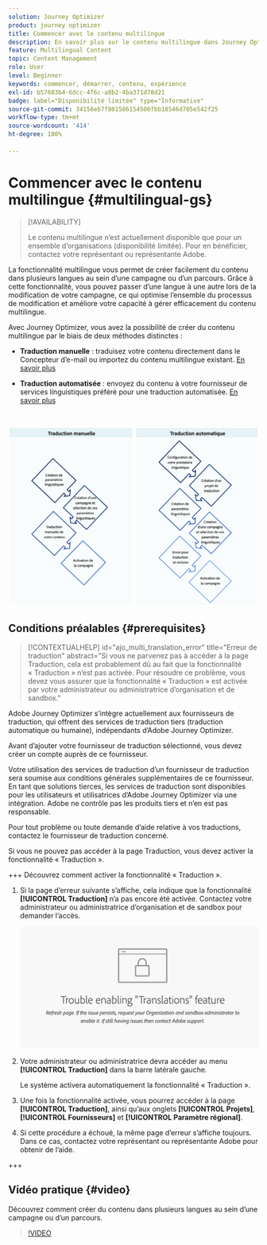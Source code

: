 ```yaml
---
solution: Journey Optimizer
product: journey optimizer
title: Commencer avec le contenu multilingue
description: En savoir plus sur le contenu multilingue dans Journey Optimizer
feature: Multilingual Content
topic: Content Management
role: User
level: Beginner
keywords: commencer, démarrer, contenu, expérience
exl-id: b57683b4-6dcc-4f6c-a8b2-4ba371d78d21
badge: label="Disponibilité limitée" type="Informative"
source-git-commit: 34156eb7f801586154506fbb18546d705e542f25
workflow-type: tm+mt
source-wordcount: '414'
ht-degree: 100%

---
```


# Commencer avec le contenu multilingue {#multilingual-gs}

>[!AVAILABILITY]
>
>Le contenu multilingue n’est actuellement disponible que pour un ensemble d’organisations (disponibilité limitée). Pour en bénéficier, contactez votre représentant ou représentante Adobe.

La fonctionnalité multilingue vous permet de créer facilement du contenu dans plusieurs langues au sein d’une campagne ou d’un parcours. Grâce à cette fonctionnalité, vous pouvez passer d’une langue à une autre lors de la modification de votre campagne, ce qui optimise l’ensemble du processus de modification et améliore votre capacité à gérer efficacement du contenu multilingue.

Avec Journey Optimizer, vous avez la possibilité de créer du contenu multilingue par le biais de deux méthodes distinctes :

* **Traduction manuelle** : traduisez votre contenu directement dans le Concepteur d’e-mail ou importez du contenu multilingue existant. [En savoir plus](multilingual-manual.md)

* **Traduction automatisée** : envoyez du contenu à votre fournisseur de services linguistiques préféré pour une traduction automatisée. [En savoir plus](multilingual-automated.md)

</br>

![](assets/translation_schema.png)

## Conditions préalables {#prerequisites}

>[!CONTEXTUALHELP]
>id="ajo_multi_translation_error"
>title="Erreur de traduction"
>abstract="Si vous ne parvenez pas à accéder à la page Traduction, cela est probablement dû au fait que la fonctionnalité « Traduction » n’est pas activée. Pour résoudre ce problème, vous devez vous assurer que la fonctionnalité « Traduction » est activée par votre administrateur ou administratrice d’organisation et de sandbox."

Adobe Journey Optimizer s’intègre actuellement aux fournisseurs de traduction, qui offrent des services de traduction tiers (traduction automatique ou humaine), indépendants d’Adobe Journey Optimizer.

Avant d’ajouter votre fournisseur de traduction sélectionné, vous devez créer un compte auprès de ce fournisseur.

Votre utilisation des services de traduction d’un fournisseur de traduction sera soumise aux conditions générales supplémentaires de ce fournisseur. En tant que solutions tierces, les services de traduction sont disponibles pour les utilisateurs et utilisatrices d’Adobe Journey Optimizer via une intégration. Adobe ne contrôle pas les produits tiers et n’en est pas responsable.

Pour tout problème ou toute demande d’aide relative à vos traductions, contactez le fournisseur de traduction concerné.

Si vous ne pouvez pas accéder à la page Traduction, vous devez activer la fonctionnalité « Traduction ».

+++ Découvrez comment activer la fonctionnalité « Traduction ».

1. Si la page d’erreur suivante s’affiche, cela indique que la fonctionnalité **[!UICONTROL Traduction]** n’a pas encore été activée. Contactez votre administrateur ou administratrice d’organisation et de sandbox pour demander l’accès.

   ![](assets/multi-troubleshoot.png)

1. Votre administrateur ou administratrice devra accéder au menu **[!UICONTROL Traduction]** dans la barre latérale gauche.

   Le système activera automatiquement la fonctionnalité « Traduction ».

1. Une fois la fonctionnalité activée, vous pourrez accéder à la page **[!UICONTROL Traduction]**, ainsi qu’aux onglets **[!UICONTROL Projets]**, **[!UICONTROL Fournisseurs]** et **[!UICONTROL Paramètre régional]**.

1. Si cette procédure a échoué, la même page d’erreur s’affiche toujours. Dans ce cas, contactez votre représentant ou représentante Adobe pour obtenir de l’aide.

+++

## Vidéo pratique {#video}

Découvrez comment créer du contenu dans plusieurs langues au sein d’une campagne ou d’un parcours.

>[!VIDEO](https://video.tv.adobe.com/v/3430921/)
